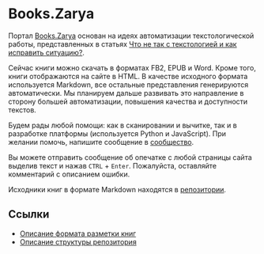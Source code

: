 # Books.Zarya

Портал [Books.Zarya](https://books.zarya.xyz) основан на идеях автоматизации текстологической работы, представленных в статьях [Что не так с текстологией и как исправить ситуацию?](http://propaganda-journal.net/10390.html).

Сейчас книги можно скачать в форматах FB2, EPUB и Word. Кроме того, книги отображаются на сайте в HTML. В качестве исходного формата используется Markdown, все остальные представления генерируются автоматически. Мы планируем дальше развивать это направление в сторону большей автоматизации, повышения качества и доступности текстов.

Будем рады любой помощи: как в сканировании и вычитке, так и в разработке платформы (используется Python и JavaScript). При желании помочь, напишите сообщение в [сообщество](https://vk.com/zarya_xyz).

Вы можете отправить сообщение об опечатке с любой страницы сайта выделив текст и нажав `CTRL` + `Enter`. Пожалуйста, оставляйте комментарий с описанием ошибки.

Исходники книг в формате Markdown находятся в [репозитории](https://github.com/Kverde/zarya_books_source).

## Ссылки

* [Описание формата разметки книг](format.md)
* [Описание структуры репозитория](structure.md)

